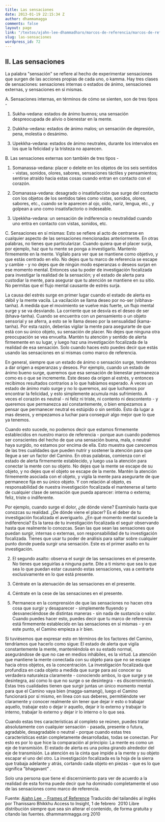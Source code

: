 ```yaml
---
title: Las sensaciones
date: 2013-01-19 22:15:34 Z
author: dhammamagga
comments: false
layout: page
link: "/textos/ajahn-lee-dhammadharo/marcos-de-referencia/marcos-de-referencia/las-sensaciones/"
slug: las-sensaciones
wordpress_id: 72
---
```


## II. Las sensaciones


La palabra "sensación" se refiere al hecho de experimentar sensaciones que surgen de las acciones propias de cada uno, o kamma. Hay tres clases de sensaciones: sensaciones internas o estados de ánimo, sensaciones externas, y sensaciones en sí mismas.




A. Sensaciones internas, en términos de cómo se sienten, son de tres tipos -




1. Sukha-vedana: estados de ánimo buenos; una sensación despreocupada de alivio o bienestar en la mente.

2. Dukkha-vedana: estados de ánimo malos; un sensación de depresión, pena, molestia o desánimo.

3. Upekkha-vedana: estados de ánimo neutrales, durante los intervalos en los que la felicidad y la tristeza no aparecen.




B. Las sensaciones externas son también de tres tipos -




1. Somanassa-vedana: placer o deleite en los objetos de los seis sentidos - vistas, sonidos, olores, sabores, sensaciones táctiles y pensamientos; sentirse atraído hacia estas cosas cuando entran en contacto con el corazón.

2. Domanassa-vedana: desagrado o insatisfacción que surge del contacto con los objetos de los sentidos tales como vistas, sonidos, olores, sabores, etc., cuando se le aparecen al ojo, oído, nariz, lengua, etc., y golpean a uno como insatisfactorio o indeseable.

3. Upekkha-vedana: un sensación de indiferencia o neutralidad cuando uno entra en contacto con vistas, sonidos, etc.




C. Sensaciones en sí mismas: Esto se refiere al acto de centrarse en cualquier aspecto de las sensaciones mencionadas anteriormente. En otras palabras, no tienes que particularizar. Cuando quiera que el placer surja, por ejemplo, haz que tu mente se ponga a investigarlo. Mantenlo firmemente en la mente. Vigílalo para ver que se mantiene como objetivo, y que estás centrado en ello. No dejes que tu marco de referencia se escape y cambie - y no dejes que de ningún modo esperanzas o deseos surjan en ese momento mental. Entonces usa tu poder de investigación focalizada para investigar la realidad de la sensación; y el estado de alerta para custodiar la mente, para asegurar que tu atención se mantiene en su sitio. No permitas que el flujo mental causante de estrés surja.

La causa del estrés surge en primer lugar cuando el estado de alerta es débil y la mente vacila. La vacilación se llama deseo por no-ser (vibhava-tanha). A medida que el movimiento se vuelve más fuerte, un flujo mental surge y se va desviando. La corriente que se desvía es el deseo de ser (bhava-tanha). Cuando se encuentra con un pensamiento o un objeto sensorial y se aferra, a esto se le llama deseo por la sensualidad (kama-tanha). Por esta razón, deberías vigilar la mente para asegurarte de que está con su único objeto, su sensación de placer. No dejes que ninguna otra preocupación se vea envuelta. Mantén tu atención y sentido de alerta firmemente en su lugar, y luego haz una investigación focalizada de la realidad de esa sensación. Solo cuando haces esto puedes decir que estás usando las sensaciones en sí mismas como marco de referencia.




En general, siempre que un estado de ánimo o sensación surge, tendemos a dar origen a esperanzas y deseos. Por ejemplo, cuando un estado de ánimo bueno surge, queremos que esa sensación de bienestar permanezca como es o que se incremente. Este deseo da origen al estrés, y entonces recibimos resultados contrarios a lo que habíamos esperado. A veces un estado de ánimo malo surge y no lo queremos, así que luchamos por encontrar la felicidad, y esto simplemente acumula más sufrimiento. A veces el corazón es neutral - ni feliz ni triste, ni contento ni descontento - y queremos que permanezca así constantemente, o bien empezamos a pensar que permanecer neutral es estúpido o sin sentido. Esto da lugar a mas deseos, y empezamos a luchar para conseguir algo mejor que lo que ya tenemos.

Cuando esto sucede, no podemos decir que estamos firmemente establecidos en nuestro marco de referencia - porque aun cuando podemos ser conscientes del hecho de que una sensación buena, mala, o neutral haya surgido, no estamos por encima de ella. Esto muestra que carecemos de las tres cualidades que pueden nutrir y sostener la atención para que llegue a ser un factor del Camino. En otras palabras, comienza con el estado de alerta firmemente establecido, y luego usa la atención para conectar la mente con su objeto. No dejes que la mente se escape de su objeto, y no dejes que el objeto se escape de la mente. Mantén la atención firmemente asociada con el objeto, y vigila la mente para asegurarte de que permanece fija en su único objeto. Y con relación al objeto, es responsabilidad de nuestra investigación focalizada el mantenerse al tanto de cualquier clase de sensación que pueda aparecer: interna o externa; feliz, triste o indiferente.

Por ejemplo, cuando surge el dolor, ¿de dónde viene? Examínalo hasta que conozcas su realidad. ¿De dónde viene el placer? Es el deber de tu investigación focalizada el averiguarlo. ¿En qué momento mental sucede la indiferencia? Es la tarea de tu investigación focalizada el seguir observando hasta que realmente lo conozcas. Sean las que sean las sensaciones que puedan surgir, internas o externas, son responsabilidad de tu investigación focalizada. Tienes que usar tu poder de análisis para saltar sobre cualquier punto donde pueda surgir una sensación. Este es el primer asalto en tu investigación.

2. El segundo asalto: observa el surgir de las sensaciones en el presente. No tienes que seguirlas a ninguna parte. Dite a ti mismo que sea lo que sea lo que puedan estar causando estas sensaciones, vas a centrarte exclusivamente en lo que está presente.

3. Céntrate en la atenuación de las sensaciones en el presente.

4. Céntrate en la cese de las sensaciones en el presente.

5. Permanece en la comprensión de que las sensaciones no hacen otra cosa que surgir y desaparecer - simplemente fluyendo y desvaneciéndose de distintas maneras - sin nada de sustancia o valor. Cuando puedes hacer esto, puedes decir que tu marco de referencia está firmemente establecido en las sensaciones en sí mismas - y en este punto, el Camino empieza a ir bien.

Si tuviésemos que expresar esto en términos de los factores del Camino, tendríamos que hacerlo como sigue: El estado de alerta que vigila constantemente la mente, manteniéndola en su estado normal, asegurándose de que no cae en medios inhábiles, es la virtud. La atención que mantiene la mente conectada con su objeto para que no se escape hacia otros objetos, es la concentración. La investigación focalizada que profundiza en cada objeto a medida que surge para así conocer su verdadera naturaleza claramente - conociendo ambos, lo que surge y se desintegra, así como lo que no surge o se desintegra - es discernimiento. Estas tres cualidades tienen que surgir juntas un único momento mental para que el Camino vaya bien (magga-samangi), luego el Camino funcionará por sí mismo, en línea con sus deberes, permitiéndote ver claramente y conocer realmente sin tener que dejar ir esto o trabajar aquello, trabajar esto o dejar ir aquello, dejar ir lo externo y trabajar lo interno, trabajar lo externo y dejar ir lo interno o lo que sea.

Cuando estas tres características al completo se reúnen, puedes tratar absolutamente con cualquier sensación - pasada, presente o futura, agradable, desagradable o neutral - porque cuando estas tres características están completamente desarrolladas, todas se conectan. Por esto es por lo que hice la comparación al principio: La mente es como un eje de transmisión. El estado de alerta es una polea girando alrededor del eje de transmisión. La atención es la cinta que impide a la mente y su objeto escapar el uno del otro. La investigación focalizada es la hoja de la sierra que trabaja adelante y atrás, cortando cada objeto en piezas - que es lo que significa "bhagavant" .

Solo una persona que tiene el discernimiento para ver de acuerdo a la realidad de esta forma puede decir que ha dominado completamente el uso de las sensaciones como marco de referencia.<!-- more -->


Fuente: [Ajahn Lee  - Frames of Reference](http://www.accesstoinsight.org/lib/thai/lee/frames.html)
Traducido del tailandés al inglés por Thanissaro Bhikkhu
Access to Insight, 1 de febrero  2010
Libre distribución siempre que sea sin alterar el contenido, de forma gratuita y citando las fuentes.
dhammammagga.org 2010







